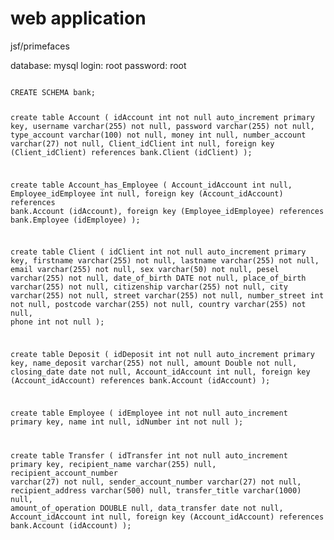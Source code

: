 <h1>web application</h1>
<p>jsf/primefaces</p>

<p>
database: mysql
login: root
password: root
</p>

<code>
CREATE SCHEMA bank;

create table Account
(
  idAccount int not null auto_increment
    primary key,
  username varchar(255) not null,
  password varchar(255) not null,
  type_account varchar(100) not null,
  money int null,
  number_account varchar(27) not null,
  Client_idClient int null,
  foreign key (Client_idClient) references bank.Client (idClient)
);

create table Account_has_Employee
(
  Account_idAccount int null,
  Employee_idEmployee int null,
  foreign key (Account_idAccount) references bank.Account (idAccount),
  foreign key (Employee_idEmployee) references bank.Employee (idEmployee)
);

create table Client
(
	idClient int not null auto_increment
		primary key,
	firstname varchar(255) not null,
	lastname varchar(255) not null,
    email varchar(255) not null,
	sex varchar(50) not null,
	pesel varchar(255) not null,
	date_of_birth DATE not null,
	place_of_birth varchar(255) not null,
	citizenship varchar(255) not null,
	city varchar(255) not null,
	street varchar(255) not null,
	number_street int not null,
	postcode varchar(255) not null,
	country varchar(255) not null,
    phone int not null
);


create table Deposit
(
  idDeposit int not null auto_increment
    primary key,
  name_deposit varchar(255) not null,
  amount Double not null,
  closing_date date not null,
   Account_idAccount int null,
  foreign key (Account_idAccount) references bank.Account (idAccount)
);

create table Employee
(
  idEmployee int not null auto_increment
    primary key,
  name int null,
  idNumber int not null
);

create table Transfer ( idTransfer int not null auto_increment primary key, recipient_name varchar(255) null, recipient_account_number varchar(27) not null, sender_account_number varchar(27) not null, recipient_address varchar(500) null, transfer_title varchar(1000) null, amount_of_operation DOUBLE null, data_transfer date not null, Account_idAccount int null, foreign key (Account_idAccount) references bank.Account (idAccount) ); 
</code>

